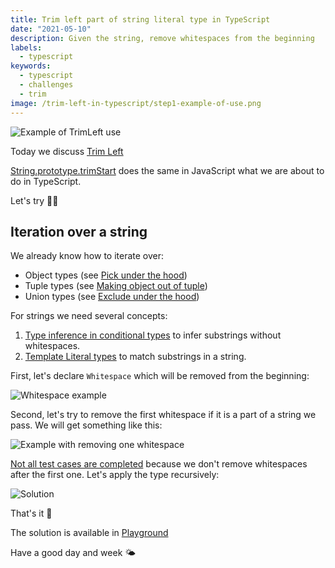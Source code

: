 ```yaml
---
title: Trim left part of string literal type in TypeScript
date: "2021-05-10"
description: Given the string, remove whitespaces from the beginning
labels:
  - typescript
keywords:
  - typescript
  - challenges
  - trim
image: /trim-left-in-typescript/step1-example-of-use.png
---
```


![Example of TrimLeft use](/trim-left-in-typescript/step1-example-of-use.png)

Today we discuss [Trim Left](https://github.com/type-challenges/type-challenges/blob/master/questions/106-medium-trimleft/README.md)

[String.prototype.trimStart](https://developer.mozilla.org/en-US/docs/Web/JavaScript/Reference/Global_Objects/String/trimStart) does the same in JavaScript what we are about to do in TypeScript.

Let's try 👩‍💻

## Iteration over a string

We already know how to iterate over:

- Object types (see [Pick under the hood](/2021-04-05-pick-under-the-hood/#iteration-over-an-object))
- Tuple types (see [Making object out of tuple](/2021-04-07-making-object-out-of-tuple/#iteration-over-tuple))
- Union types (see [Exclude under the hood](/2021-04-12-exclude-under-the-hood/#iteration-over-a-union-type))

For strings we need several concepts:

1. [Type inference in conditional types](https://www.typescriptlang.org/docs/handbook/release-notes/typescript-2-8.html#type-inference-in-conditional-types) to infer substrings without whitespaces.
2. [Template Literal types](https://devblogs.microsoft.com/typescript/announcing-typescript-4-1/#template-literal-types) to match substrings in a string.

First, let's declare `Whitespace` which will be removed from the beginning:

![Whitespace example](/trim-left-in-typescript/step2-whitespace.png)

Second, let's try to remove the first whitespace if it is a part of a string we pass. We will get something like this:

![Example with removing one whitespace](/trim-left-in-typescript/step3-remove-one-whitespace.png)

[Not all test cases are completed](https://www.typescriptlang.org/play?#code/PQKgUABBCMAMBsEC0EAqAnAlgWwgGQFMAzAF0mSUqvICMBPCAQQDsSALAe2YYDEBXCAAoAAgENWRPgEoIAYmwEAJpj65ZJAtgAOAG1EakOzBvSid5crKsQAinwIBnEpi4WoASW07NBVhAAGGDiEpAA8qAB8-hAA7myYAMZsECSiANaOEOIQBAAeogkkEE5YzADmKXRaBFnMihDoBCR86MwOWRDMBDHFJKUVMcbJ7DVxxo5aBTU0BGWYzMzzFY3YHABuSgB0bhA8HOg5+V4EO-5nJA7kJFU1fThKEAC8aFjYISShAORQABIEOjoOBAAOr7HT1CCfCIQYDAQ7VQoPEhAmaQv4AoGg9DgqCfchnfw7aEANUw3QgXAgAHFjD8+DQAFwQNgkEhaBwM2EXJKbABWDk2+zKwDg8DAIGAYCloAgAH15QrFQqIABNDgtCAAYQ4ihqf0acqVRtlEAlUuu1RB8Q0DkmCRqz2+3wAPpCADrMF3ukifADc5puL2CxA+AGVDho6u0Sktoc9w3lI4p2v4ACQAb2B1omUwAvhn5kQCAcAEqOEi5wlQAD8EDLTnITND-rAMuNRrQ5a1ogcmXbStNkpwWn2RXTEAAogBHPhmAA0k9yCKKuYgRHQHFwn2EFoISCSZm85UcwD4zh0DjxYF3EASPcyzwA2uQJ0uCIVQtPZzpwq93l8SihBdPkAiIIjnF83w-L8zF-YMwm+UDgNA8DIOXT8Z1goI3hDL4oHwpDIRQiCoFfdCYJ-bD-2+fDegOWigKIvpaMhMCSMXcjMMov9cJoiAPTdIoiA4FFRAORjPmE0TxLYsAAF0pWlEBDX7eVdhaEYDlDDR2RU1TB1bcAoGhUM2DEmo6HVA4HA4HQzxcNomRZNkOS5BweX5QV0GFUVgHEBwYmLcgSTJHobLs5wuA5ZlWXZTlgG5Ng+QFIURQQYBwvsqLgogABZfYak1MyAV8MpHCc2LXIS9yks8oVxUlMAgA) because we don't remove whitespaces after the first one. Let's apply the type recursively:

![Solution](/trim-left-in-typescript/step4-solution.png)

That's it 💪

The solution is available in [Playground](https://www.typescriptlang.org/play?#code/PQKgUABBCMAMBsEC0EAqAnAlgWwgGQFMAzAF0mSUqvICMBPCAQQDsSALAe2YYDEBXCAAoAAgENWRPgEoIAYmwEAJpj65ZJAtgAOAG1EakOzBvSid5crKsQAinwIBnEpi4WoASW07NBVhAAGGDiEpAA8qAB8-hAA7myYAMZsECSiANaOEOIQBAAeogkkEE5YzADmKXRaBFnMihDoBCR86MwOWRDMBDHFJKUVMcbJ7DVxxo5aBTU0BGWYzMzzFY3YHABuSgB0bhA8HOg5+V4EO-5nJA7kJFU1fThKEAC8aFjYISShAORQABIEOjoOBAAOr7HT1CCfCIQYDAQ7VQoPEhAmaQv4AoGg9DgqCfchnfw7aEANUw3QgXAgAHFjD8+DQAFwQNgkEhaBwM2EXJKbABWDk2+zKwDg8DAIGAYCloAgAH15QrFQqIABNDgtCAAYQ4ihqf0acqVRtlEAlUuu1RB8Q0DkmCRqz2+3wAPpCADrMF3ukifADc5puL2CxA+AGVDho6u0Sktoc9w3lI4p2v4ACQAb2B1omUwAvhn5kQCAcAEqOEi5wlQAD8QbeIdCZacEXITND-rAMuNRrQ5a1ogcmW7StNkpwWn2RXTEAAogBHPhmAA0s9yCKKuYgRHQHFwn2EFoISCSZm85UcwD4zh0DjxYEPEASA8yzwA2uQZ2uCIVQvPFzpwled4vhKKEV0+UCIgiJcPy-H8-zMQDgzCb5IPAyDoNg9dfwXRCgnrFCoCItDIQwmCoE-bCEIA-DgO+IjegOBiwNIvoGMhKDyNXKjcJooCG3oiAPTdIoiA4FFRAOFjPjEiSpM4sAAF0pWlEBDWHeVdhaEYDlDDR2XUjTR07cAoGhUM2Ekmo6HVA4HA4HQrxcNomRZNkOS5BweX5QV0GFUVgHEBwYmLcgSTJHp7Mc5wuA5ZlWXZTlgG5Ng+QFIURQQYAoqc2KwogABZfYak1SyAV8MpHFchKPOSrzUp8oVxUlMAgA)

Have a good day and week 🌤
